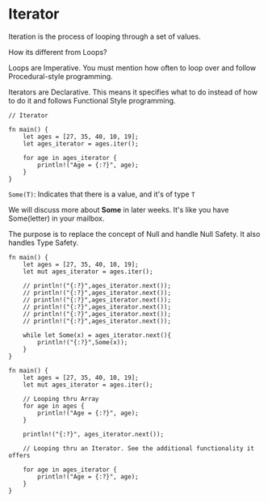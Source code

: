 # Iterator

Iteration is the process of looping through a set of values.

How its different from Loops?

Loops are Imperative. You must mention how often to loop over and follow Procedural-style programming.

Iterators are Declarative. This means it specifies what to do instead of how to do it and follows Functional Style programming.



```
// Iterator

fn main() {
    let ages = [27, 35, 40, 10, 19];
    let ages_iterator = ages.iter();

    for age in ages_iterator {
        println!("Age = {:?}", age);
    }
}
```

`Some(T)`: Indicates that there is a value, and it's of type `T`

We will discuss more about **Some** in later weeks. It's like you have Some(letter) in your mailbox.

The purpose is to replace the concept of Null and handle Null Safety. It also handles Type Safety.

```
fn main() {
    let ages = [27, 35, 40, 10, 19];
    let mut ages_iterator = ages.iter();
    
    // println!("{:?}",ages_iterator.next());
    // println!("{:?}",ages_iterator.next());
    // println!("{:?}",ages_iterator.next());
    // println!("{:?}",ages_iterator.next());
    // println!("{:?}",ages_iterator.next());
    // println!("{:?}",ages_iterator.next());
    
    while let Some(x) = ages_iterator.next(){
        println!("{:?}",Some(x));
    }
}
```

```
fn main() {
    let ages = [27, 35, 40, 10, 19];
    let mut ages_iterator = ages.iter();

    // Looping thru Array
    for age in ages {
        println!("Age = {:?}", age);
    }

    println!("{:?}", ages_iterator.next());
    
    // Looping thru an Iterator. See the additional functionality it offers
    
    for age in ages_iterator {
        println!("Age = {:?}", age);
    }
}
```
